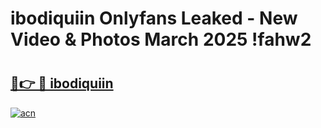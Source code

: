 # ibodiquiin Onlyfans Leaked - New Video & Photos March 2025 !fahw2

# <h2><a href="https://g1d2cm.iuczelnia.edu.pl?title=ibodiquiin&ref=fahw2">🔗👉 🔴 ibodiquiin</a></h2>

[![acn](https://github.com/user-attachments/assets/0f9c940e-d8b0-45ae-aac7-cd30a18b3e1c)](https://g1d2cm.iuczelnia.edu.pl?title=ibodiquiin&ref=fahw2)

